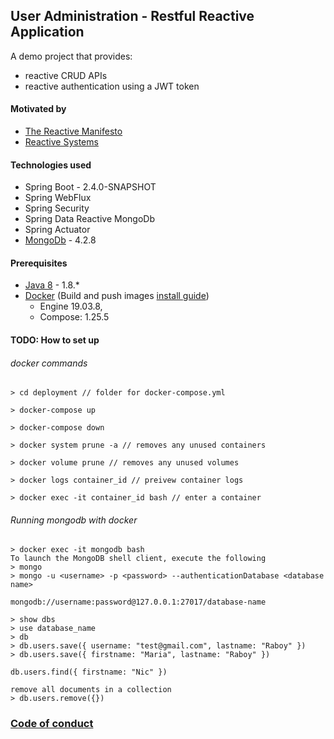 ## User Administration - Restful Reactive Application
A demo project that provides:
* reactive CRUD APIs
* reactive authentication using a JWT token

#### Motivated by
* [The Reactive Manifesto](https://www.reactivemanifesto.org/)
* [Reactive Systems](https://www.youtube.com/watch?v=f-voUsRxw6c)

#### Technologies used
* Spring Boot - 2.4.0-SNAPSHOT
* Spring WebFlux
* Spring Security
* Spring Data Reactive MongoDb
* Spring Actuator
* [MongoDb](https://docs.mongodb.com/) - 4.2.8

#### Prerequisites
* [Java 8]() - 1.8.*
* [Docker](https://www.docker.com/) (Build and push images [install guide](https://docs.docker.com/install/))
    * Engine 19.03.8, 
    * Compose: 1.25.5

#### TODO: How to set up 

###### docker commands
```
> cd deployment // folder for docker-compose.yml

> docker-compose up

> docker-compose down

> docker system prune -a // removes any unused containers 

> docker volume prune // removes any unused volumes 

> docker logs container_id // preivew container logs

> docker exec -it container_id bash // enter a container
```

###### Running mongodb with docker
```
> docker exec -it mongodb bash
To launch the MongoDB shell client, execute the following
> mongo
> mongo -u <username> -p <password> --authenticationDatabase <database name>

mongodb://username:password@127.0.0.1:27017/database-name

> show dbs
> use database_name
> db
> db.users.save({ username: "test@gmail.com", lastname: "Raboy" })
> db.users.save({ firstname: "Maria", lastname: "Raboy" })

db.users.find({ firstname: "Nic" })

remove all documents in a collection
> db.users.remove({})
```

### [Code of conduct](https://raw.githubusercontent.com/eclipse/.github/master/CODE_OF_CONDUCT.md)
